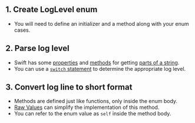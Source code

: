 ## 1. Create LogLevel enum

- You will need to define an initializer and a method along with your enum cases.

## 2. Parse log level

- Swift has some [properties][string-first-docs] and [methods][string-dropFirst-docs] for getting [parts of a string][string-prefix-docs].
- You can use a [`switch` statement][switch-statement] to determine the appropriate log level.

## 3. Convert log line to short format

- Methods are defined just like functions, only inside the enum body.
- [Raw Values][enum-raw-values] can simplify the implementation of this method.
- You can refer to the enum value as `self` inside the method body.

[string-first-docs]: https://developer.apple.com/documentation/swift/string/2894206-first
[string-dropfirst-docs]: https://developer.apple.com/documentation/swift/string/2893343-dropfirst
[string-prefix-docs]: https://developer.apple.com/documentation/swift/string/2894830-prefix
[switch-statement]: https://docs.swift.org/swift-book/LanguageGuide/ControlFlow.html#ID129
[enum-raw-values]: https://docs.swift.org/swift-book/LanguageGuide/Enumerations.html#ID149
